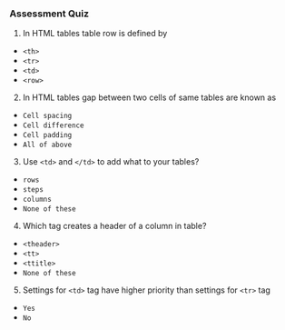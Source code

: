 ### Assessment Quiz

1. In HTML tables table row is defined by

- `<th>`
- `<tr>` 
- `<td>`
- `<row>`

2. In HTML tables gap between two cells of same tables are known as

- `Cell spacing` 
- `Cell difference`
- `Cell padding`
- `All of above`

3. Use `<td>` and `</td>` to add what to your tables?

- `rows`
- `steps`
- `columns` 
- `None of these`

4. Which tag creates a header of a column in table?

- `<theader>`
- `<tt>`
- `<ttitle>`
- `None of these` 

5. Settings for `<td>` tag have higher priority than settings for `<tr>` tag

- `Yes` 
- `No`
